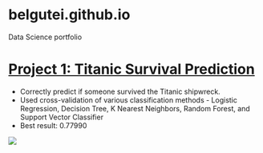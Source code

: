 # belgutei.github.io

Data Science portfolio
# [Project 1: Titanic Survival Prediction](https://github.com/belguteie/projects/blob/master/Titanic%20-%20Machine%20Learning.ipynb) 
* Correctly predict if someone survived the Titanic shipwreck. 
* Used cross-validation of various classification methods - Logistic Regression, Decision Tree, K Nearest Neighbors, Random Forest, and Support Vector Classifier
* Best result: 0.77990

![](https://github.com/belguteie/projects/blob/master/image.png)
